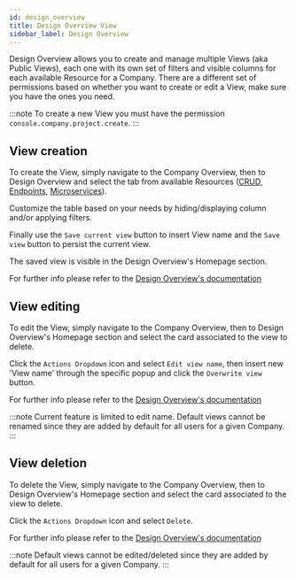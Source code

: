 ```yaml
---
id: design_overview
title: Design Overview View
sidebar_label: Design Overview
---
```


Design Overview allows you to create and manage multiple Views (aka Public Views), each one with its own set of filters and visible columns for each available Resource for a Company.
There are a different set of permissions based on whether you want to create or edit a View, make sure you have the ones you need.

:::note
To create a new View you must have the permission `console.company.project.create`.
:::

## View creation

To create the View, simply navigate to the Company Overview, then to Design Overview and select the tab from available Resources ([CRUD](/docs/development_suite/governance/design-overview#crud), [Endpoints](/docs/development_suite/governance/design-overview#endpoints), [Microservices](/docs/development_suite/governance/design-overview#microservices)). 

Customize the table based on your needs by hiding/displaying column and/or applying filters.

Finally use the `Save current view` button to insert View name and the `Save view` button to persist the current view.

The saved view is visible in the Design Overview's Homepage section.

For further info please refer to the [Design Overview's documentation](/docs/development_suite/governance/design-overview#saving)

## View editing
To edit the View, simply navigate to the Company Overview, then to Design Overview's Homepage section and select the card associated to the view to delete.

Click the `Actions Dropdown` icon and select `Edit view name`, then insert new 'View name' through the specific popup and click the `Overwrite view` button.

For further info please refer to the [Design Overview's documentation](/docs/development_suite/governance/design-overview#editing)

:::note
Current feature is limited to edit name.
Default views cannot be renamed since they are added by default for all users for a given Company.
:::

## View deletion
To delete the View, simply navigate to the Company Overview, then to Design Overview's Homepage section and select the card associated to the view to delete.

Click the `Actions Dropdown` icon and select `Delete`. 

For further info please refer to the [Design Overview's documentation](/docs/development_suite/governance/design-overview#deleting)

:::note
Default views cannot be edited/deleted since they are added by default for all users for a given Company.
:::